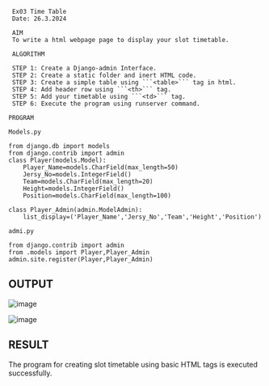 ~~~
 Ex03 Time Table
 Date: 26.3.2024

 AIM
 To write a html webpage page to display your slot timetable.

 ALGORITHM

 STEP 1: Create a Django-admin Interface.
 STEP 2: Create a static folder and inert HTML code.
 STEP 3: Create a simple table using ```<table>``` tag in html.
 STEP 4: Add header row using ```<th>``` tag.
 STEP 5: Add your timetable using ```<td>``` tag.
 STEP 6: Execute the program using runserver command.

PROGRAM

Models.py

from django.db import models
from django.contrib import admin
class Player(models.Model):
    Player_Name=models.CharField(max_length=50)
    Jersy_No=models.IntegerField()
    Team=models.CharField(max_length=20)
    Height=models.IntegerField()
    Position=models.CharField(max_length=100)

class Player_Admin(admin.ModelAdmin):
    list_display=('Player_Name','Jersy_No','Team','Height','Position')

admi.py

from django.contrib import admin
from .models import Player,Player_Admin
admin.site.register(Player,Player_Admin)
~~~
## OUTPUT

![image](https://github.com/niranjanadevi-s/slot/assets/141748873/e6306a0e-4656-42fd-94d9-c0040de2d658)


![image](https://github.com/niranjanadevi-s/slot/assets/141748873/6e092d5e-9fc5-4cfe-a684-565288db84ec)

## RESULT
The program for creating slot timetable using basic HTML tags is executed successfully.
